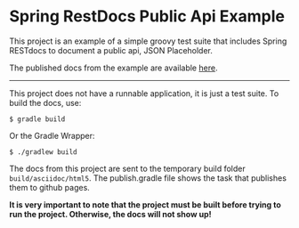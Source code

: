 # Spring RestDocs Public Api Example

This project is an example of a simple groovy test suite that includes Spring RESTdocs to document a public api, JSON Placeholder.

The published docs from the example are available [here](http://jlstrater.github.io/spring-restdocs-public-api-example/).

-----

This project does not have a runnable application, it is just a test suite.  To build the docs, use:

```
$ gradle build
```

Or the Gradle Wrapper:

```
$ ./gradlew build
```

The docs from this project are sent to the temporary build folder `build/asciidoc/html5`.  The publish.gradle file 
shows the task that publishes them to github pages.

**It is very important to note that the project must be built before trying to run the project. Otherwise, the docs will not show up!**
